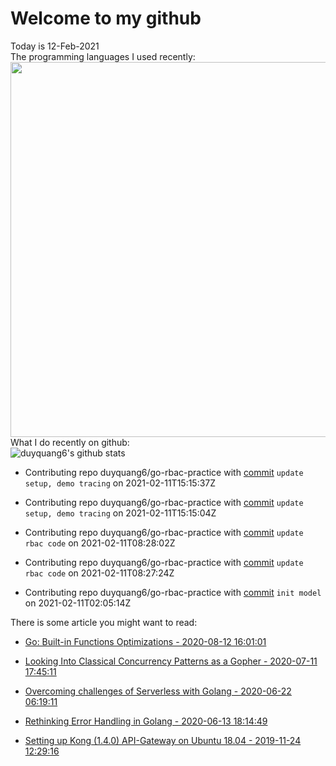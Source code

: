 # Welcome to my github 
Today is 12-Feb-2021\
The programming languages I used recently:\
<img src="https://wakatime.com/share/@duyquang6/fbe267a6-a29b-4a1a-b769-c566a361c376.svg" width="600">\
What I do recently on github:\
![duyquang6's github stats](https://github-readme-stats.vercel.app/api?username=duyquang6&layout=compact&hide=stars,prs,contribs,issues)

 - Contributing repo duyquang6/go-rbac-practice with [commit](https://github.com/duyquang6/go-rbac-practice/commit/139bf9cbee2ddb68a74b57ecd6eddce9baf81302) `update setup, demo tracing` on  2021-02-11T15:15:37Z

 - Contributing repo duyquang6/go-rbac-practice with [commit](https://github.com/duyquang6/go-rbac-practice/commit/76a55f2d1015fdf9d25e9a2a6df9fec8719402eb) `update setup, demo tracing` on  2021-02-11T15:15:04Z

 - Contributing repo duyquang6/go-rbac-practice with [commit](https://github.com/duyquang6/go-rbac-practice/commit/1373afa822e4457a83d31c74431da714a0c91f42) `update rbac code` on  2021-02-11T08:28:02Z

 - Contributing repo duyquang6/go-rbac-practice with [commit](https://github.com/duyquang6/go-rbac-practice/commit/6b05baaf6d588e2d461fa679116496ca7aca3a91) `update rbac code` on  2021-02-11T08:27:24Z

 - Contributing repo duyquang6/go-rbac-practice with [commit](https://github.com/duyquang6/go-rbac-practice/commit/938b63a4874a592f0f4f82ee0c3b2157a2ff2c2f) `init model` on  2021-02-11T02:05:14Z

There is some article you might want to read:

 - [Go: Built-in Functions Optimizations - 2020-08-12 16:01:01](https://medium.com/a-journey-with-go/go-built-in-functions-optimizations-70c5abb3a680?source=rss-f26b90a8ca4b------2)

 - [Looking Into Classical Concurrency Patterns as a Gopher - 2020-07-11 17:45:11](https://medium.com/swlh/looking-into-classical-concurrency-patterns-as-a-gopher-be32be3b2690?source=rss-1a65837801e2------2)

 - [Overcoming challenges of Serverless with Golang - 2020-06-22 06:19:11](https://medium.com/swlh/overcoming-challenges-of-serverless-with-golang-aa6078b3d3b7?source=rss-1a65837801e2------2)

 - [Rethinking Error Handling in Golang - 2020-06-13 18:14:49](https://medium.com/swlh/rethinking-error-handling-in-golang-eac8160afe4?source=rss-1a65837801e2------2)

 - [Setting up Kong (1.4.0) API-Gateway on Ubuntu 18.04 - 2019-11-24 12:29:16](https://medium.com/@sudarakayasindu/setting-up-kong-1-4-0-api-gateway-on-ubuntu-18-04-a44d65166123?source=rss-1a65837801e2------2)

